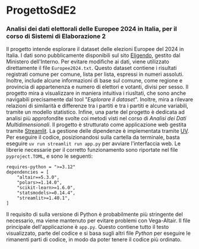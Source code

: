 # ProgettoSdE2
### Analisi dei dati elettorali delle Europee 2024 in Italia, per il corso di Sistemi di Elaborazione 2

Il progetto intende esplorare il dataset delle elezioni Europee del 2024 in Italia. I dati sono pubblicamente disponibili sul sito [Eligendo](https://elezionistorico.interno.gov.it/eligendo/opendata.php), gestito dal Ministero dell'Interno. Per evitare modifiche ai dati, viene utilizzato direttamente il file `Europee2024.txt`.
Questo dataset contiene i risultati registrati comune per comune, lista per lista, espressi in numeri assoluti. Inoltre, include alcune informazioni di base sul comune, come regione e provincia di appartenenza e numero di elettori e votanti, divisi per sesso. 
Il progetto mira a visualizzare in maniera intuitiva i riusltati, che sono anche navigabili precisamente dal tool "_Esplorare il dataset_". Inoltre, mira a rilevare relazioni di similarità e differenze tra i partiti e tra i partiti e alcune variabili, tramite un modello statistico. Infine, una parte del progetto è dedicata ad analisi più approfondite svolte coi metodi visti nel corso di _Analisi dei Dati Multidimensionali_. 
Il progetto è strutturato come applicazione web gestita tramite [Streamlit](https://streamlit.io/). La gestione delle dipendenze è implementata tramite [UV](https://docs.astral.sh/uv/).
Per eseguire il codice, posizionandosi sulla cartella da terminale, basta eseguire `uv run streamlit run app.py` per avviare l'interfaccia web.
Le librerie necessarie per il corretto funzionamento sono riportate nel file `pyproject.TOML`, e sono le seguenti:
```
requires-python = ">=3.12"
dependencies = [
    "altair==5.3.0",
    "polars>=1.14.0",
    "scikit-learn>=1.6.0",
    "statsmodels>=0.14.4",
    "streamlit>=1.40.1",
]
```
Il requisito di sulla versione di Python è probabilmente più stringente del necessario, ma viene mantenuto per evitare problemi con Vega-Altair.
Il file principale dell'applicazione è `app.py`. Questo contiene tutto il testo visualizzato, parte del codice e si basa sugli altri file _Python_ per eseguire le rimanenti parti di codice, in modo da poter tenere il codice più ordinato.
